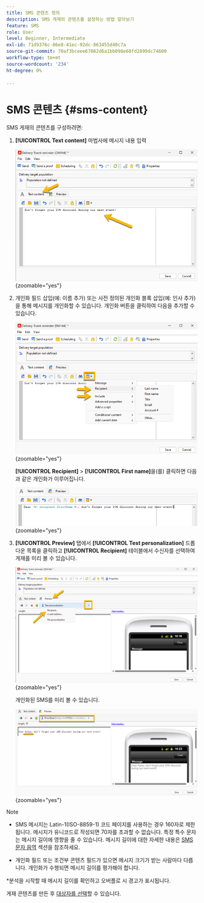 ```yaml
---
title: SMS 콘텐츠 정의
description: SMS 게재의 콘텐츠를 설정하는 방법 알아보기
feature: SMS
role: User
level: Beginner, Intermediate
exl-id: 71d9376c-86e8-41ec-92dc-863455d40c7a
source-git-commit: 70af3bceee67082d6a1bb098e60fd2899dc74600
workflow-type: tm+mt
source-wordcount: '234'
ht-degree: 0%

---
```


# SMS 콘텐츠 {#sms-content}

SMS 게재의 콘텐츠를 구성하려면:

1. **[!UICONTROL Text content]** 마법사에 메시지 내용 입력

   ![](assets/sms_content.png){zoomable="yes"}

1. 개인화 필드 삽입(예: 이름 추가) 또는 사전 정의된 개인화 블록 삽입(예: 인사 추가)을 통해 메시지를 개인화할 수 있습니다. 개인화 버튼을 클릭하여 다음을 추가할 수 있습니다.

   ![](assets/sms_perso.png){zoomable="yes"}

   **[!UICONTROL Recipient]** > **[!UICONTROL First name]**&#x200B;을(를) 클릭하면 다음과 같은 개인화가 이루어집니다.

   ![](assets/sms_perso_recipient.png){zoomable="yes"}

1. **[!UICONTROL Preview]** 탭에서 **[!UICONTROL Test personalization]** 드롭다운 목록을 클릭하고 **[!UICONTROL Recipient]** 테이블에서 수신자를 선택하여 게재를 미리 볼 수 있습니다.

   ![](assets/sms_preview.png){zoomable="yes"}

   개인화된 SMS를 미리 볼 수 있습니다.

   ![](assets/sms_preview_phone.png){zoomable="yes"}

>[!NOTE]
>
>* SMS 메시지는 Latin-1(ISO-8859-1) 코드 페이지를 사용하는 경우 160자로 제한됩니다. 메시지가 유니코드로 작성되면 70자를 초과할 수 없습니다. 특정 특수 문자는 메시지 길이에 영향을 줄 수 있습니다. 메시지 길이에 대한 자세한 내용은 [SMS 문자 음역](smpp-external-account.md#smpp-channel-settings) 섹션을 참조하세요.
>
>* 개인화 필드 또는 조건부 콘텐츠 필드가 있으면 메시지 크기가 받는 사람마다 다릅니다. 개인화가 수행되면 메시지 길이를 평가해야 합니다.
>
>*분석을 시작할 때 메시지 길이를 확인하고 오버플로 시 경고가 표시됩니다.

게재 콘텐츠를 만든 후 [대상자를 선택](sms-audience.md)할 수 있습니다.
